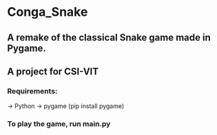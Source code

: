 # Conga_Snake
## A remake of the classical Snake game made in Pygame.  
## A project for CSI-VIT

### Requirements:
-> Python
-> pygame (pip install pygame)
### To play the game, run main.py